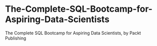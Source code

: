 # The-Complete-SQL-Bootcamp-for-Aspiring-Data-Scientists
The Complete SQL Bootcamp for Aspiring Data Scientists, by Packt Publishing
